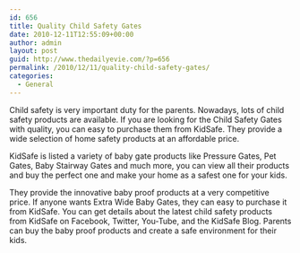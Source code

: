 ```yaml
---
id: 656
title: Quality Child Safety Gates
date: 2010-12-11T12:55:09+00:00
author: admin
layout: post
guid: http://www.thedailyevie.com/?p=656
permalink: /2010/12/11/quality-child-safety-gates/
categories:
  - General
---
```

Child safety is very important duty for the parents. Nowadays, lots of child safety products are available. If you are looking for the Child Safety Gates with quality, you can easy to purchase them from KidSafe. They provide a wide selection of home safety products at an affordable price.

KidSafe is listed a variety of baby gate products like Pressure Gates, Pet Gates, Baby Stairway Gates and much more, you can view all their products and buy the perfect one and make your home as a safest one for your kids.

They provide the innovative baby proof products at a very competitive price. If anyone wants Extra Wide Baby Gates, they can easy to purchase it from KidSafe. You can get details about the latest child safety products from KidSafe on Facebook, Twitter, You-Tube, and the KidSafe Blog. Parents can buy the baby proof products and create a safe environment for their kids.